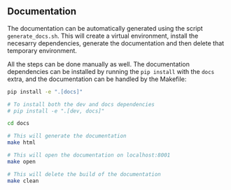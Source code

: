 ## Documentation

The documentation can be automatically generated using the script `generate_docs.sh`. This will create a virtual environment, install the
necesarry dependencies, generate the documentation and then delete that temporary environment.

All the steps can be done manually as well. The documentation dependencies can be installed by running the `pip install` with the `docs` extra, and the
documentation can be handled by the Makefile:

```sh
pip install -e ".[docs]"

# To install both the dev and docs dependencies
# pip install -e ".[dev, docs]"

cd docs

# This will generate the documentation
make html

# This will open the documentation on localhost:8001
make open

# This will delete the build of the documentation
make clean
```
